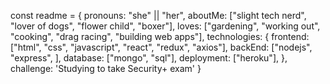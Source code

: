 
const readme = {
  pronouns: "she" || "her",
  aboutMe: ["slight tech nerd", "lover of dogs", "flower child", "boxer"],
  loves: ["gardening", "working out", "cooking", "drag racing", "building web apps"],
  technologies: {
    frontend: ["html", "css", "javascript", "react", "redux", "axios"],
    backEnd: ["nodejs", "express", ],
    database: ["mongo", "sql"],
    deployment: ["heroku"],
    },
  challenge: 
    'Studying to take Security+ exam'
}




<!--
**Abargallo19/Abargallo19** is a ✨ _special_ ✨ repository because its `README.md` (this file) appears on your GitHub profile.

Here are some ideas to get you started:

- 🔭 I’m currently working on ...
- 🌱 I’m currently learning ...
- 👯 I’m looking to collaborate on ...
- 🤔 I’m looking for help with ...
- 💬 Ask me about ...
- 📫 How to reach me: ...
- 😄 Pronouns: ...
- ⚡ Fun fact: ...
-->

